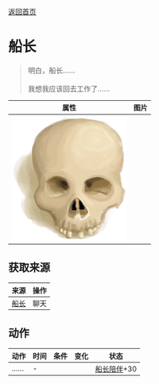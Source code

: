 [返回首页](index.md)  
# 船长  
> 明白，船长……<br><br>我想我应该回去工作了……  
  
  属性  |   图片   
 ----  |  ----:   
   |  ![](Sprite/Skull.png)   
  
## 获取来源  
来源  |  操作  
----  |  ----  
[船长](Captain.md)  |  聊天  
## 动作  
动作  |  时间  |  条件  |  变化  |  状态  
----  |  ----  |  ----  |  ----  |  ----  
……  |  -  |    |    |  [船长陪伴](CaptainCompany.md)+30  
